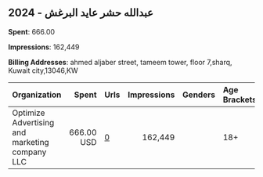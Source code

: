 ## 2024 - عبدالله حشر عايد البرغش 
**Spent**: 666.00

**Impressions**: 162,449

**Billing Addresses**: ahmed aljaber street, tameem tower, floor 7,sharq, Kuwait city,13046,KW

|Organization|Spent|Urls|Impressions|Genders|Age Brackets|Country Codes|
|:---|---:|:---|---:|:---|:---|:---|
|Optimize Advertising and marketing company LLC|666.00 USD|[0](https://www.snap.com/political-ads/asset/5f404d97328407032131e9b016bd89450477dcd660a38476017e3b11f0e4b577?mediaType=mp4)|162,449||18+|kuwait|
